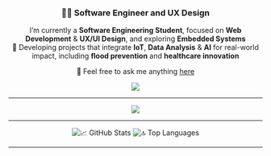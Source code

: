 <h3 align="center">👨‍💻 Software Engineer and UX Design </h3>

<div align="center">
I’m currently a <strong>Software Engineering Student</strong>, focused on <strong>Web Development</strong> & <strong>UX/UI Design</strong>, and exploring <strong>Embedded Systems</strong><br>
🚀 Developing projects that integrate <strong>IoT</strong>, <strong>Data Analysis</strong> & <strong>AI</strong> for real-world impact, including <strong>flood prevention</strong> and <strong>healthcare innovation</strong><br>
  
  💬 Feel free to ask me anything <a href="https://github.com/juniorlds98/juniorlds98/issues">here</a>
</div>

<div align="center">
  <a href="www.linkedin.com/in/junior-silva" target="_blank">
    <img src="https://img.shields.io/badge/LinkedIn-0077B5?style=for-the-badge&logo=linkedin&logoColor=white" />
  </a>
</div>

<hr/>

<div align="center">
  <img src="https://skillicons.dev/icons?i=python,scikitlearn,tensorflow,pytorch,django,fastapi,c,html,css,bootstrap,tailwind,figma,js,react,docker,githubactions,,mysql,postgresql" />
</div>

<hr/>

<div align="center">
  <img src="https://github-readme-stats.vercel.app/api?username=juniorlds98&show_icons=true&theme=react&border_radius=10&count_private=true" alt="📈 GitHub Stats" />
  <img src="https://github-readme-stats.vercel.app/api/top-langs?username=juniorlds98&layout=compact&theme=react&border_radius=10&langs_count=8" alt="🔝 Top Languages" />
</div>

<hr/>
